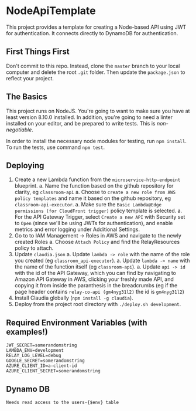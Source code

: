 # NodeApiTemplate
This project provides a template for creating a Node-based API using JWT for authentication. It connects directly to DynamoDB for authentication.

## First Things First

Don't commit to this repo. Instead, clone the `master` branch to your local computer and delete the root `.git` folder. Then update the `package.json` to reflect your project.

## The Basics

This project runs on NodeJS. You're going to want to make sure you have at least version 8.10.0 installed. In addition, you're going to need a linter installed on your editor, and be prepared to write tests. This is *non-negotiable*.

In order to install the necessary node modules for testing, run `npm install`. To run the tests, use command `npm test`.

## Deploying

1. Create a new Lambda function from the `microservice-http-endpoint` blueprint.
  a. Name the function based on the github repository for clarity, eg `classroom-api`
  a. Choose to `create a new role from AWS policy templates` and name it based on the github repository, eg `classroom-api-executor`.
  a. Make sure the `Basic Lambda@Edge permissions (for CloudFront trigger)` policy template is selected.
  a. For the API Gateway Trigger, select `Create a new API` with Security set to `Open` (since we'll be using JWTs for authentication), and enable metrics and error logging under Additional Settings.
1. Go to to IAM Management -> Roles in AWS and navigate to the newly created Roles
  a. Choose `Attach Policy` and find the RelayResources policy to attach.
1. Update `claudia.json`
  a. Update `lambda -> role` with the name of the role you created (eg `classroom_api-executor`).
  a. Update `lambda -> name` with the name of the function itself (eg `classroom-api`).
  a. Update `api -> id` with the id of the API Gateway, which you can find by navigating to Amazon API Gateway in AWS, clicking your freshly made API, and copying it from inside the paranthesis in the breadcrumbs (eg if the page header contains `relay-co-api (gm4nyg31l2)` the id is `gm4nyg31l2`)
1. Install Claudia globally (`npm install -g claudia`).
1. Deploy from the project root directory with `./deploy.sh development`.

## Required Environment Variables (with examples!)

```
JWT_SECRET=somerandomstring
LAMBDA_ENV=development
RELAY_LOG_LEVEL=debug
GOOGLE_SECRET=somerandomstring
AZURE_CLIENT_ID=a-client-id
AZURE_CLIENT_SECRET=somerandomstring
```

## Dynamo DB

```
Needs read access to the users-{$env} table
```
